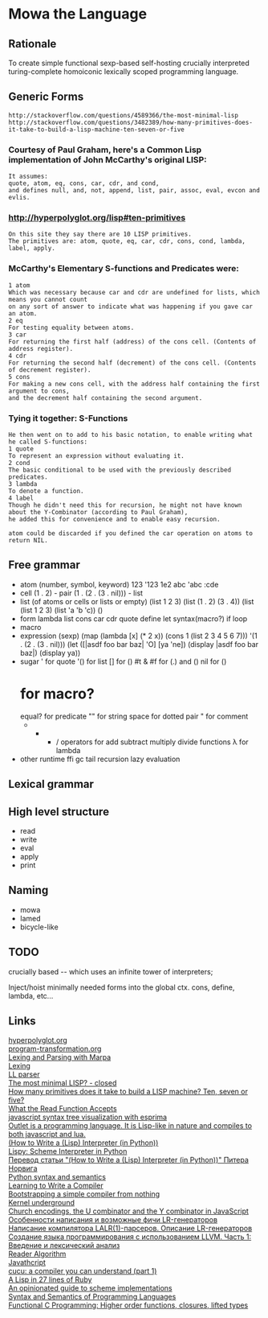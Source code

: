 Mowa the Language
=================

Rationale
---------
To create
    simple
    functional
    sexp-based
    self-hosting
    crucially interpreted
    turing-complete
    homoiconic
    lexically scoped
    programming language.

Generic Forms
-------------
    http://stackoverflow.com/questions/4589366/the-most-minimal-lisp
    http://stackoverflow.com/questions/3482389/how-many-primitives-does-it-take-to-build-a-lisp-machine-ten-seven-or-five

### Courtesy of Paul Graham, here's a Common Lisp implementation of John McCarthy's original LISP:
    It assumes:
    quote, atom, eq, cons, car, cdr, and cond,
    and defines null, and, not, append, list, pair, assoc, eval, evcon and evlis.

### http://hyperpolyglot.org/lisp#ten-primitives
    On this site they say there are 10 LISP primitives.
    The primitives are: atom, quote, eq, car, cdr, cons, cond, lambda, label, apply.

### McCarthy's Elementary S-functions and Predicates were:
    1 atom
    Which was necessary because car and cdr are undefined for lists, which means you cannot count
    on any sort of answer to indicate what was happening if you gave car an atom.
    2 eq
    For testing equality between atoms.
    3 car
    For returning the first half (address) of the cons cell. (Contents of address register).
    4 cdr
    For returning the second half (decrement) of the cons cell. (Contents of decrement register).
    5 cons
    For making a new cons cell, with the address half containing the first argument to cons,
    and the decrement half containing the second argument.

### Tying it together: S-Functions
    He then went on to add to his basic notation, to enable writing what he called S-functions:
    1 quote
    To represent an expression without evaluating it.
    2 cond
    The basic conditional to be used with the previously described predicates.
    3 lambda
    To denote a function.
    4 label
    Though he didn't need this for recursion, he might not have known about the Y-Combinator (according to Paul Graham),
    he added this for convenience and to enable easy recursion.

    atom could be discarded if you defined the car operation on atoms to return NIL. 


Free grammar
------------
* atom (number, symbol, keyword)
    123
    '123
    1e2
    abc
    'abc
    :cde
* cell
    (1 . 2) - pair
    (1 . (2 . (3 . nil))) - list
* list (of atoms or cells or lists or empty)
    (list 1 2 3)
    (list (1 . 2) (3 . 4))
    (list (list 1 2 3) (list 'a 'b 'c))
    ()
* form
    lambda
    list
    cons
    car
    cdr
    quote
    define
    let
    syntax(macro?)
    if
    loop
* macro
* expression (sexp)
    (map (lambda [x] (* 2 x)) (cons 1 (list 2 3 4 5 6 7)))
    '(1 . (2 . (3 . nil)))
    (let ([|asdf foo bar baz| 'O] [ya 'ne])
        (display |asdf foo bar baz|) (display ya))
* sugar
    ' for quote
    '() for list
    [] for ()
    #t & #f for (.) and ()
    nil for ()
    # for macro?
    equal? for predicate
    "" for string
    space for dotted pair
    " for comment
    + - * / operators for add subtract multiply divide functions
    &#955; for lambda
* other
    runtime
    ffi
    gc
    tail recursion
    lazy evaluation

Lexical grammar
---------------

High level structure
--------------------
* read
* write
* eval
* apply
* print

Naming
------
* mowa
* lamed
* bicycle-like

TODO
----
crucially based -- which uses an infinite tower of interpreters;

Inject/hoist minimally needed forms into the global ctx.
cons, define, lambda, etc...


Links
-----
[hyperpolyglot.org](http://hyperpolyglot.org/)  
[program-transformation.org](http://www.program-transformation.org/)  
[Lexing and Parsing with Marpa](http://savage.net.au/Ron/html/graphviz2.marpa/Lexing.and.Parsing.with.Marpa.html)  
[Lexing](http://en.wikipedia.org/wiki/Lexing)  
[LL parser](http://en.wikipedia.org/wiki/LL_parser)  
[The most minimal LISP? - closed](http://stackoverflow.com/questions/4589366/the-most-minimal-lisp)  
[How many primitives does it take to build a LISP machine? Ten, seven or five?](http://stackoverflow.com/questions/3482389/how-many-primitives-does-it-take-to-build-a-lisp-machine-ten-seven-or-five)  
[What the Read Function Accepts](http://www.cs.cmu.edu/Groups/AI/html/cltl/clm/node188.html)  
[javascript syntax tree visualization with esprima](http://ariya.ofilabs.com/2012/04/javascript-syntax-tree-visualization-with-esprima.html)  
[Outlet is a programming language. It is Lisp-like in nature and compiles to both javascript and lua.](https://github.com/jlongster/outlet)  
[(How to Write a (Lisp) Interpreter (in Python))](http://norvig.com/lispy.html)  
[Lispy: Scheme Interpreter in Python](http://norvig.com/lis.py)  
[Перевод статьи "(How to Write a (Lisp) Interpreter (in Python))" Питера Норвига](http://habrahabr.ru/post/115206/)  
[Python syntax and semantics](http://en.wikipedia.org/wiki/Python_syntax_and_semantics)  
[Learning to Write a Compiler](http://stackoverflow.com/questions/1669/learning-to-write-a-compiler)  
[Bootstrapping a simple compiler from nothing](http://homepage.ntlworld.com/edmund.grimley-evans/bcompiler.html)  
[Kernel underground](http://axisofeval.blogspot.com/2011/09/kernel-underground.html)  
[Church encodings, the U combinator and the Y combinator in JavaScript ](http://matt.might.net/articles/js-church/)  
[Особенности написания и возможные фичи LR-генераторов](http://habrahabr.ru/post/140441/)  
[Написание компилятора LALR(1)-парсеров. Описание LR-генераторов](http://habrahabr.ru/post/140339/)  
[Создание языка программирования с использованием LLVM. Часть 1: Введение и лексический анализ](http://habrahabr.ru/post/119850/)  
[Reader Algorithm](http://www.lispworks.com/documentation/HyperSpec/Body/02_b.htm)  
[Javathcript](http://kybernetikos.github.com/Javathcript/)  
[cucu: a compiler you can understand (part 1)](http://zserge.com/blog/cucu-part1.html)  
[A Lisp in 27 lines of Ruby](http://fogus.github.com/ulithp/)  
[An opinionated guide to scheme implementations](http://wingolog.org/archives/2013/01/07/an-opinionated-guide-to-scheme-implementations)  
[Syntax and Semantics of Programming Languages](http://homepage.cs.uiowa.edu/~slonnegr/plf/Book/)  
[Functional C Programming: Higher order functions, closures, lifted types](http://blog.charlescary.com/?p=95)  

